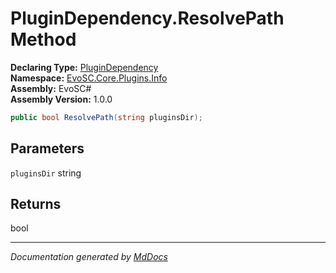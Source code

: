 ﻿<!--  
  <auto-generated>   
    The contents of this file were generated by a tool.  
    Changes to this file may be list if the file is regenerated  
  </auto-generated>   
-->

# PluginDependency.ResolvePath Method

**Declaring Type:** [PluginDependency](../index.md)  
**Namespace:** [EvoSC.Core.Plugins.Info](../../index.md)  
**Assembly:** EvoSC\#  
**Assembly Version:** 1.0.0

```csharp
public bool ResolvePath(string pluginsDir);
```

## Parameters

`pluginsDir`  string

## Returns

bool

___

*Documentation generated by [MdDocs](https://github.com/ap0llo/mddocs)*
